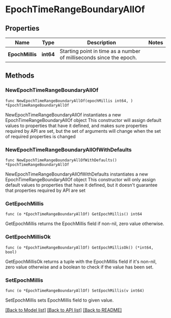 # EpochTimeRangeBoundaryAllOf

## Properties

Name | Type | Description | Notes
------------ | ------------- | ------------- | -------------
**EpochMillis** | **int64** | Starting point in time as a number of milliseconds since the epoch. | 

## Methods

### NewEpochTimeRangeBoundaryAllOf

`func NewEpochTimeRangeBoundaryAllOf(epochMillis int64, ) *EpochTimeRangeBoundaryAllOf`

NewEpochTimeRangeBoundaryAllOf instantiates a new EpochTimeRangeBoundaryAllOf object
This constructor will assign default values to properties that have it defined,
and makes sure properties required by API are set, but the set of arguments
will change when the set of required properties is changed

### NewEpochTimeRangeBoundaryAllOfWithDefaults

`func NewEpochTimeRangeBoundaryAllOfWithDefaults() *EpochTimeRangeBoundaryAllOf`

NewEpochTimeRangeBoundaryAllOfWithDefaults instantiates a new EpochTimeRangeBoundaryAllOf object
This constructor will only assign default values to properties that have it defined,
but it doesn't guarantee that properties required by API are set

### GetEpochMillis

`func (o *EpochTimeRangeBoundaryAllOf) GetEpochMillis() int64`

GetEpochMillis returns the EpochMillis field if non-nil, zero value otherwise.

### GetEpochMillisOk

`func (o *EpochTimeRangeBoundaryAllOf) GetEpochMillisOk() (*int64, bool)`

GetEpochMillisOk returns a tuple with the EpochMillis field if it's non-nil, zero value otherwise
and a boolean to check if the value has been set.

### SetEpochMillis

`func (o *EpochTimeRangeBoundaryAllOf) SetEpochMillis(v int64)`

SetEpochMillis sets EpochMillis field to given value.



[[Back to Model list]](../README.md#documentation-for-models) [[Back to API list]](../README.md#documentation-for-api-endpoints) [[Back to README]](../README.md)


